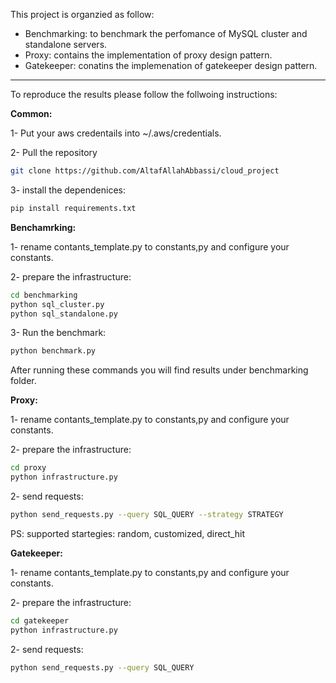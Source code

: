 This project is organzied as follow:
- Benchmarking: to benchmark the perfomance of MySQL cluster and standalone servers. 
- Proxy: contains the implementation of proxy design pattern.
- Gatekeeper: conatins the implemenation of gatekeeper design pattern. 

------------


To reproduce the results please follow the follwoing instructions: 

**Common:**

1- Put your aws credentails into ~/.aws/credentials.

2- Pull the repository 
```bash
git clone https://github.com/AltafAllahAbbassi/cloud_project
```
3- install the dependenices:
```bash
pip install requirements.txt
```
**Benchamrking:**

1- rename contants_template.py to constants,py and configure your constants.

2- prepare the infrastructure:
```bash
cd benchmarking 
python sql_cluster.py
python sql_standalone.py
```
3- Run the benchmark: 
```bash
python benchmark.py
```
After running these commands you will find results under benchmarking folder.

**Proxy:**

1- rename contants_template.py to constants,py and configure your constants.

2- prepare the infrastructure:
```bash
cd proxy 
python infrastructure.py
```
2- send requests: 
```bash
python send_requests.py --query SQL_QUERY --strategy STRATEGY
```
PS: supported startegies: random, customized, direct_hit

**Gatekeeper:**

1- rename contants_template.py to constants,py and configure your constants.

2- prepare the infrastructure:
```bash
cd gatekeeper
python infrastructure.py
```
2- send requests: 
```bash
python send_requests.py --query SQL_QUERY 
```
